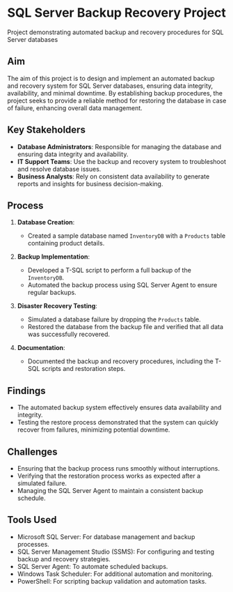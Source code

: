 # SQL Server Backup Recovery Project
Project demonstrating automated backup and recovery procedures for SQL Server databases

## Aim
The aim of this project is to design and implement an automated backup and recovery system for SQL Server databases, ensuring data integrity, availability, and minimal downtime. By establishing backup procedures, the project seeks to provide a reliable method for restoring the database in case of failure, enhancing overall data management.

## Key Stakeholders
- **Database Administrators**: Responsible for managing the database and ensuring data integrity and availability.
- **IT Support Teams**: Use the backup and recovery system to troubleshoot and resolve database issues.
- **Business Analysts**: Rely on consistent data availability to generate reports and insights for business decision-making.

## Process
1. **Database Creation**:
   - Created a sample database named `InventoryDB` with a `Products` table containing product details.
   
2. **Backup Implementation**:
   - Developed a T-SQL script to perform a full backup of the `InventoryDB`.
   - Automated the backup process using SQL Server Agent to ensure regular backups.

3. **Disaster Recovery Testing**:
   - Simulated a database failure by dropping the `Products` table.
   - Restored the database from the backup file and verified that all data was successfully recovered.

4. **Documentation**:
   - Documented the backup and recovery procedures, including the T-SQL scripts and restoration steps.

## Findings
- The automated backup system effectively ensures data availability and integrity.
- Testing the restore process demonstrated that the system can quickly recover from failures, minimizing potential downtime.

## Challenges
- Ensuring that the backup process runs smoothly without interruptions.
- Verifying that the restoration process works as expected after a simulated failure.
- Managing the SQL Server Agent to maintain a consistent backup schedule.

## Tools Used
- Microsoft SQL Server: For database management and backup processes.
- SQL Server Management Studio (SSMS): For configuring and testing backup and recovery strategies.
- SQL Server Agent: To automate scheduled backups.
- Windows Task Scheduler: For additional automation and monitoring.
- PowerShell: For scripting backup validation and automation tasks.
